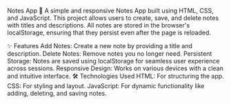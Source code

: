 Notes App 📒
A simple and responsive Notes App built using HTML, CSS, and JavaScript. This project allows users to create, save, and delete notes with titles and descriptions. All notes are stored in the browser's localStorage, ensuring that they persist even after the page is reloaded.

✨ Features
Add Notes: Create a new note by providing a title and description.
Delete Notes: Remove notes you no longer need.
Persistent Storage: Notes are saved using localStorage for seamless user experience across sessions.
Responsive Design: Works on various devices with a clean and intuitive interface.
🛠️ Technologies Used
HTML: For structuring the app.
CSS: For styling and layout.
JavaScript: For dynamic functionality like adding, deleting, and saving notes.
